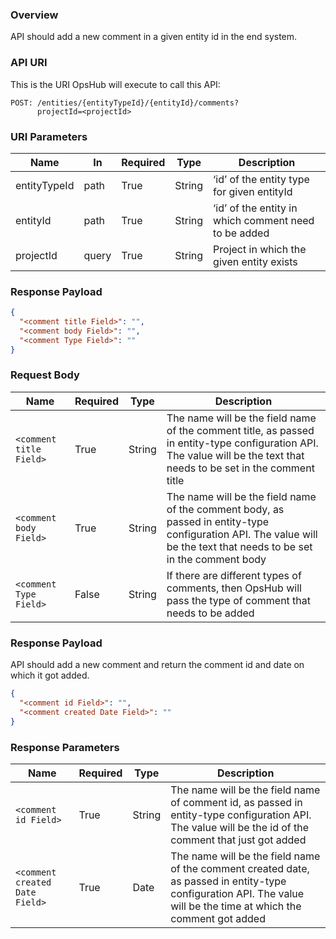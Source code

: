 ### Overview
API should add a new comment in a given entity id in the end system.

### API URI
This is the URI OpsHub will execute to call this API:

```http
POST: /entities/{entityTypeId}/{entityId}/comments? 
      projectId=<projectId>
```

### URI Parameters

| Name | In | Required | Type | Description |
|------|----|---------|------|-------------|
| entityTypeId | path | True | String | ‘id’ of the entity type for given entityId |
| entityId | path | True | String | ‘id’ of the entity in which comment need to be added |
| projectId | query | True | String | Project in which the given entity exists |

### Response Payload

```json
{
  "<comment title Field>": "",
  "<comment body Field>": "",
  "<comment Type Field>": ""
}
```

### Request Body

| Name | Required | Type | Description |
|------|---------|------|-------------|
| `<comment title Field>` | True | String | The name will be the field name of the comment title, as passed in entity-type configuration API. The value will be the text that needs to be set in the comment title |
| `<comment body Field>` | True | String | The name will be the field name of the comment body, as passed in entity-type configuration API. The value will be the text that needs to be set in the comment body |
| `<comment Type Field>` | False | String | If there are different types of comments, then OpsHub will pass the type of comment that needs to be added |

### Response Payload

API should add a new comment and return the comment id and date on which it got added.

```json
{
  "<comment id Field>": "",
  "<comment created Date Field>": ""
}
```

### Response Parameters

| Name | Required | Type | Description |
|------|---------|------|-------------|
| `<comment id Field>` | True | String | The name will be the field name of comment id, as passed in entity-type configuration API. The value will be the id of the comment that just got added |
| `<comment created Date Field>` | True | Date | The name will be the field name of the comment created date, as passed in entity-type configuration API. The value will be the time at which the comment got added |

